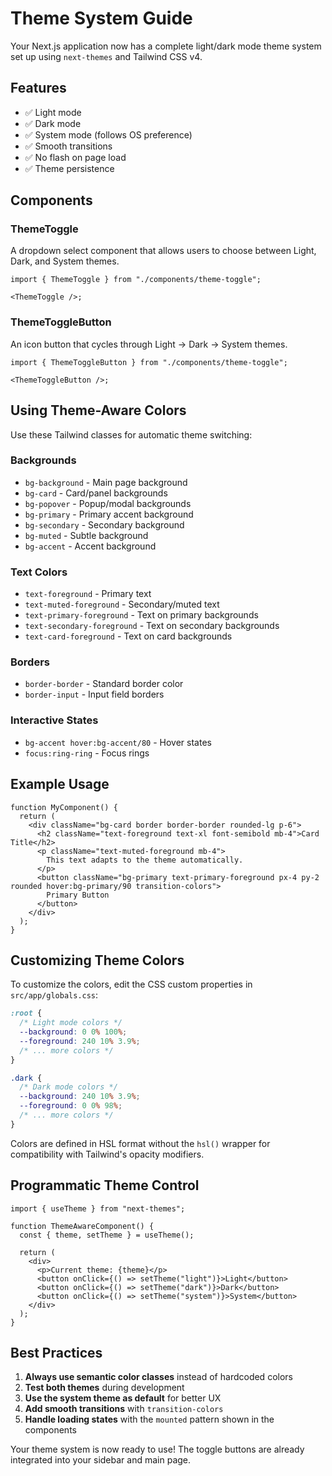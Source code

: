 # Theme System Guide

Your Next.js application now has a complete light/dark mode theme system set up using `next-themes` and Tailwind CSS v4.

## Features

- ✅ Light mode
- ✅ Dark mode
- ✅ System mode (follows OS preference)
- ✅ Smooth transitions
- ✅ No flash on page load
- ✅ Theme persistence

## Components

### ThemeToggle

A dropdown select component that allows users to choose between Light, Dark, and System themes.

```tsx
import { ThemeToggle } from "./components/theme-toggle";

<ThemeToggle />;
```

### ThemeToggleButton

An icon button that cycles through Light → Dark → System themes.

```tsx
import { ThemeToggleButton } from "./components/theme-toggle";

<ThemeToggleButton />;
```

## Using Theme-Aware Colors

Use these Tailwind classes for automatic theme switching:

### Backgrounds

- `bg-background` - Main page background
- `bg-card` - Card/panel backgrounds
- `bg-popover` - Popup/modal backgrounds
- `bg-primary` - Primary accent background
- `bg-secondary` - Secondary background
- `bg-muted` - Subtle background
- `bg-accent` - Accent background

### Text Colors

- `text-foreground` - Primary text
- `text-muted-foreground` - Secondary/muted text
- `text-primary-foreground` - Text on primary backgrounds
- `text-secondary-foreground` - Text on secondary backgrounds
- `text-card-foreground` - Text on card backgrounds

### Borders

- `border-border` - Standard border color
- `border-input` - Input field borders

### Interactive States

- `bg-accent hover:bg-accent/80` - Hover states
- `focus:ring-ring` - Focus rings

## Example Usage

```tsx
function MyComponent() {
  return (
    <div className="bg-card border border-border rounded-lg p-6">
      <h2 className="text-foreground text-xl font-semibold mb-4">Card Title</h2>
      <p className="text-muted-foreground mb-4">
        This text adapts to the theme automatically.
      </p>
      <button className="bg-primary text-primary-foreground px-4 py-2 rounded hover:bg-primary/90 transition-colors">
        Primary Button
      </button>
    </div>
  );
}
```

## Customizing Theme Colors

To customize the colors, edit the CSS custom properties in `src/app/globals.css`:

```css
:root {
  /* Light mode colors */
  --background: 0 0% 100%;
  --foreground: 240 10% 3.9%;
  /* ... more colors */
}

.dark {
  /* Dark mode colors */
  --background: 240 10% 3.9%;
  --foreground: 0 0% 98%;
  /* ... more colors */
}
```

Colors are defined in HSL format without the `hsl()` wrapper for compatibility with Tailwind's opacity modifiers.

## Programmatic Theme Control

```tsx
import { useTheme } from "next-themes";

function ThemeAwareComponent() {
  const { theme, setTheme } = useTheme();

  return (
    <div>
      <p>Current theme: {theme}</p>
      <button onClick={() => setTheme("light")}>Light</button>
      <button onClick={() => setTheme("dark")}>Dark</button>
      <button onClick={() => setTheme("system")}>System</button>
    </div>
  );
}
```

## Best Practices

1. **Always use semantic color classes** instead of hardcoded colors
2. **Test both themes** during development
3. **Use the system theme as default** for better UX
4. **Add smooth transitions** with `transition-colors`
5. **Handle loading states** with the `mounted` pattern shown in the components

Your theme system is now ready to use! The toggle buttons are already integrated into your sidebar and main page.
